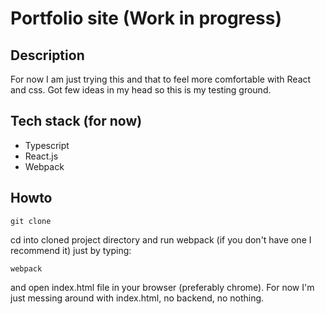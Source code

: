 Portfolio site (Work in progress)
============

## Description
For now I am just trying this and that to feel more comfortable with React and css. 
Got few ideas in my head so this is my testing ground.

## Tech stack (for now)
* Typescript
* React.js
* Webpack

## Howto
~~~~
git clone
~~~~
cd into cloned project directory
and run webpack (if you don't have one I recommend it) just by typing:
~~~~
webpack
~~~~
and open index.html file in your browser (preferably chrome). For now I'm just messing around with index.html, no backend, no nothing.